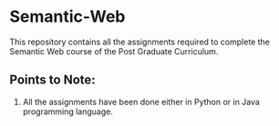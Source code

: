 # Semantic-Web

This repository contains all the assignments required to complete the Semantic Web course of the Post Graduate Curriculum.

## Points to Note:
1.  All the assignments have been done either in Python or in Java programming language.
